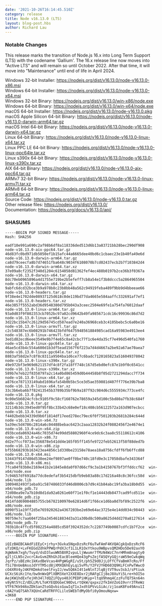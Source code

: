 ```yaml
---
date: '2021-10-26T16:14:45.510Z'
category: release
title: Node v16.13.0 (LTS)
layout: blog-post.hbs
author: Richard Lau
---
```


### Notable Changes

This release marks the transition of Node.js 16.x into Long Term Support (LTS)
with the codename 'Gallium'. The 16.x release line now moves into "Active LTS"
and will remain so until October 2022. After that time, it will move into
"Maintenance" until end of life in April 2024.

Windows 32-bit Installer: https://nodejs.org/dist/v16.13.0/node-v16.13.0-x86.msi \
Windows 64-bit Installer: https://nodejs.org/dist/v16.13.0/node-v16.13.0-x64.msi \
Windows 32-bit Binary: https://nodejs.org/dist/v16.13.0/win-x86/node.exe \
Windows 64-bit Binary: https://nodejs.org/dist/v16.13.0/win-x64/node.exe \
macOS 64-bit Installer: https://nodejs.org/dist/v16.13.0/node-v16.13.0.pkg \
macOS Apple Silicon 64-bit Binary: https://nodejs.org/dist/v16.13.0/node-v16.13.0-darwin-arm64.tar.gz \
macOS Intel 64-bit Binary: https://nodejs.org/dist/v16.13.0/node-v16.13.0-darwin-x64.tar.gz \
Linux 64-bit Binary: https://nodejs.org/dist/v16.13.0/node-v16.13.0-linux-x64.tar.xz \
Linux PPC LE 64-bit Binary: https://nodejs.org/dist/v16.13.0/node-v16.13.0-linux-ppc64le.tar.xz \
Linux s390x 64-bit Binary: https://nodejs.org/dist/v16.13.0/node-v16.13.0-linux-s390x.tar.xz \
AIX 64-bit Binary: https://nodejs.org/dist/v16.13.0/node-v16.13.0-aix-ppc64.tar.gz \
ARMv7 32-bit Binary: https://nodejs.org/dist/v16.13.0/node-v16.13.0-linux-armv7l.tar.xz \
ARMv8 64-bit Binary: https://nodejs.org/dist/v16.13.0/node-v16.13.0-linux-arm64.tar.xz \
Source Code: https://nodejs.org/dist/v16.13.0/node-v16.13.0.tar.gz \
Other release files: https://nodejs.org/dist/v16.13.0/ \
Documentation: https://nodejs.org/docs/v16.13.0/api/

### SHASUMS

```
-----BEGIN PGP SIGNED MESSAGE-----
Hash: SHA256

eadf10e991a690c2af98b6df8a118336ded513d6b13a83721bb28bec290df908  node-v16.13.0-aix-ppc64.tar.gz
46d83fc0bd971db5050ef1b15afc44a6665dee40bd6c1cbaec23e1b40fa49e6d  node-v16.13.0-darwin-arm64.tar.gz
ca8d79ceecfa8b7d74651fba648c9034f6108070b7cd02437ecb2b7f103842d4  node-v16.13.0-darwin-arm64.tar.xz
37e09a8cf2352f340d1204c6154058d81362fef4ec488b0197b2ce36b3f0367a  node-v16.13.0-darwin-x64.tar.gz
8dc70eb0965896a4d1755e719be2b5efeff7cb8a54e1f3b8dccc5a2864965504  node-v16.13.0-darwin-x64.tar.xz
9abfc6dcd32bce3b9a978b8c23b8bb48a562c94919feba489f9bb9d4bbeeae66  node-v16.13.0-headers.tar.gz
9f38e4e1702dde08937125d618c0de119bd77da4665e584aaffc332691af7ef1  node-v16.13.0-headers.tar.xz
46e3857f5552abd36d9548380d795b043a3ceec2504e69fe1a754fa76012daaf  node-v16.13.0-linux-arm64.tar.gz
93a0d03f9f802353cb7052bc97a02cd9642b49fa985671cdc16c99936c86d7d2  node-v16.13.0-linux-arm64.tar.xz
3d22bc15b47c26129d56745cd587ead7e240a36968ceb3c4105bebc5c6a0be16  node-v16.13.0-linux-armv7l.tar.gz
c2c548387ec6b08291b746423bfdf6475948561884985cad16a95983e4913ee4  node-v16.13.0-linux-armv7l.tar.xz
3ed1d82ecd6eee3549e9b7f4e65c8a42cbc77f1c6e4da35cf7e496d540fa1760  node-v16.13.0-linux-ppc64le.tar.gz
46ae5cd3b4c554a600d1b3df5ead1567f6f223a7d4d4667a2be92a67ae70aea7  node-v16.13.0-linux-ppc64le.tar.xz
8883af58d2e7c8f8c8311a9504ba1d6ce77c6badc7120165823a516049378042  node-v16.13.0-linux-s390x.tar.gz
49e972bf3e969d621157df4c8f2fa18ff748c167d5ebd0efc87e1b9f0c6541cc  node-v16.13.0-linux-s390x.tar.xz
589b7e7eb22f8358797a2c14a0bd865459d0b44458b8f05d2721294dacc7f734  node-v16.13.0-linux-x64.tar.gz
a876ce787133149abd1696afa54b0b5bc5ce3d5ae359081d407ff776e39b7ba8  node-v16.13.0-linux-x64.tar.xz
33c3b6eba6b7f82413545b3789b35bf9b9a187f92c984d6c5555934c773ce4fc  node-v16.13.0.pkg
9c00e5b6024cfcbc9105f9c58cf160762e78659a345d100c5bd80a7fb38c684f  node-v16.13.0.tar.gz
32114b3dc3945ed0f95f8bc33b42c68e0ef18c408cb56122572a163d907ecbcc  node-v16.13.0.tar.xz
f4402bebb34339d9b6f1814df17eed278ec79ec6f0f7501203b2681b284c644d  node-v16.13.0-win-x64.7z
5a39ec5d4786c2814a6c04488bebac6423c2aaa12832b24f0882456f2e4674e1  node-v16.13.0-win-x64.zip
d93bceda06924a46c7035d74e99dd58802960f4ce9dc6c3aa8c55118612c4106  node-v16.13.0-win-x86.7z
dd2e7fccf073ac356878e541dd4e165f05ff145fe9722feb52613f58f88ded7b  node-v16.13.0-win-x86.zip
bf55b68293b163423ea4856c1d330be23158e78aea18a8756cfdff6fb6ffcd88  node-v16.13.0-x64.msi
53443f9147d86d538ee24ef9897ae0ff0be740c18fd0e3c17058dbafe343364f  node-v16.13.0-x86.msi
7fca04f83b0e2169e41b2e1845e8da0f07d66cf9c3a1b4150767bf3ffddccf62  win-x64/node.exe
7c94657df6918a77dc8edefaf3b5415dbfb9eb83a88c17d216a48c8c36fcc58d  win-x64/node.lib
1009402493f1eba91c587486033fd46d8006cb7d9c41b84abc19fa3ba18b0d55  win-x64/node_pdb.7z
72d08ea9e7a7b10d8d1da92a0261e60f71e1f0cf1e14443db8477cad9fcd511e  win-x64/node_pdb.zip
0414fdd69004885755cb6782100970e62814d6f1f66ce1d6ba0d7bf89c2522f6  win-x86/node.exe
8090f51a19ff2d5e765920262a4367203be2e69e64ac3725e4e14dd034c98443  win-x86/node.lib
90759e7c7aa604f25ba3454618834d3a31a30bd8c500a8625d4dd270a8127614  win-x86/node_pdb.7z
703b18c4ffcd5f082254a4885cd58f3924352dc7c2287749b0087cdfc1b7f2ce  win-x86/node_pdb.zip
-----BEGIN PGP SIGNATURE-----

iQIzBAEBCAAdFiEEyC+jrhy+3Gvka5NgxDzsRcF6uTwFAmF4KVQACgkQxDzsRcF6
uTzDKQ/+LvFKEGdZdhkPPWQrPdXJcf1L1LR1OxYtkou9WBpvsQM2HDo5De92axYO
XgWAmk7xgh/Tuyd/dsD3lwuWN5BXRIvpuLljWwumr7fMzN4WzC7nrHMhm8nagty0
q2ljCLN5c2vcrCAvGvmZRhGhJEacBleeHQe43gPsZejfA5QYyGQjraW59eCwkqWq
JqrPz/sBEzHc1kKvdBeVcas4HPgWGgRI/u5t/ph5Z9d0JjLOffCfVaBmH7cRo/Ff
f5i78nUeBAsoJdYYTM5cd8jXMXQ6hEyLqi5vPh/Y2FVJYHD603Q9KLFCnPwTWwcO
cO4XRV4yJ4KFKDmkdteelFxy2J/ew5Q6kI4t1eNlnTJlqBjtVT9uv3sbJ/sPtiuk
UCXcS6iKc1Ye/bw9nWxQPlXBM3XeY2XXE8Dxr2jRAFgCIj8eJ8XuYi5Lre+hOI5o
AejKW1hdExfejHh34l7dQZiFQyo40JCPEDPiHKyp+ltqU9hmq4CzzFuTQ75kn64n
v8yNt5YcZ/dDLLM/LToKYEQDGGeC90DvLrtQkW/qxpxz2fkImVZoG19vrr3TReWz
VTF67Kk946oZDkSanZtoGQvbisGuwIqT1xJxdtGPVvLGiAc/zj1oaK8Fo49Anu1I
c8A2YaQ7SAh7XQUnCaRdTRFFCLiloSWEbTdMyObfi0yOmouNqxw=
=3K68
-----END PGP SIGNATURE-----

```
